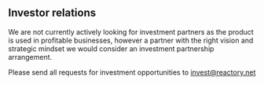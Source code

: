 ## Investor relations
We are not currently actively looking for investment partners as the product is used in profitable businesses, however a partner with the right vision and strategic mindset we would consider an investment partnership arrangement.

Please send all requests for investment opportunities to invest@reactory.net

